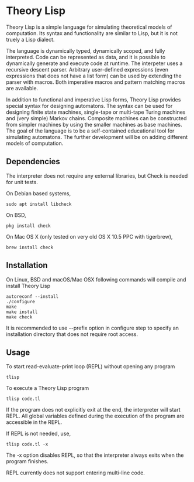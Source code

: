# Theory Lisp

Theory Lisp is a simple language for simulating theoretical models of computation. Its syntax and functionality are similar to Lisp, but it is not truely a Lisp dialect. 

The language is dynamically typed, dynamically scoped, and fully interpreted. Code can be represented as data, and it is possible to dynamically generate and execute code at runtime. The interpeter uses a recursive descent parser. Arbitrary user-defined expressions (even expressions that does not have a list form) can be used by extending the parser with macros. Both imperative macros and pattern matching macros are available.

In addition to functional and imperative Lisp forms, Theory Lisp provides special syntax for designing automatons. The syntax can be used for designing finite state machines, single-tape or multi-tape Turing machines and (very simple) Markov chains. Composite machines can be constructed from simpler machines by using the smaller machines as base machines. The goal of the language is to be a self-contained educational tool for simulating automatons. The further development will be on adding different models of computation.

## Dependencies

The interpreter does not require any external libraries, but Check is needed for unit tests. 

On Debian based systems,

```console
sudo apt install libcheck
```

On BSD,
```console
pkg install check
```

On Mac OS X (only tested on very old OS X 10.5 PPC with tigerbrew), 
```console
brew install check
```

## Installation 

On Linux, BSD and macOS/Mac OSX following commands will compile and install Theory Lisp

```console
autoreconf --install
./configure
make
make install
make check
```

It is recommended to use --prefix option in configure step to specify an installation directory that does not require root access.

## Usage

To start read-evaluate-print loop (REPL) without opening any program

```console
tlisp
```

To execute a Theory Lisp program

```console
tlisp code.tl
```

If the program does not explicitly exit at the end, the interpreter will start REPL. All global variables defined during the execution of the program are accessible in the REPL.

If REPL is not needed, use,

```console
tlisp code.tl -x
```

The -x option disables REPL, so that the interpreter always exits when the program finishes.

REPL currently does not support entering multi-line code.
